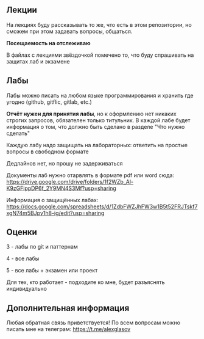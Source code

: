  ## Лекции

На лекциях буду рассказывать то же, что есть в этом репозитории, но сможем при этом задавать вопросы, общаться.

**Посещаемость на отслеживаю**

В файлах с лекциями звёздочкой помечено то, что буду спрашивать на защитах лаб и экзамене

## Лабы

Лабы можно писать на любом языке программирования и хранить где угодно (github, gitflic, gitlab, etc.)

**Отчёт нужен для принятия лабы**, но к оформлению нет никаких строгих запросов, обязателен только титульник. В каждой лабе будет информация о том, что должно быть сделано в разделе "Что нужно сделать"

Каждую лабу надо защищать на лабораторных: ответить на простые вопросы в свободном формате

Дедлайнов нет, но прошу не задерживаться

Документы лаб нужно отарвлять в формате pdf или word сюда: https://drive.google.com/drive/folders/1f2WZb_Al-K9zGFippDP6f_2Y9MN4S3Mf?usp=sharing

Информация о защищённых лабах: https://docs.google.com/spreadsheets/d/1ZdbFWZJhFW3w1B5t52FRJTskf7xgN74m5BJpy1h8-ig/edit?usp=sharing

## Оценки

3 - лабы по git и паттернам

4 - все лабы

5 - все лабы + экзамен или проект

Для тех, кто работает - подходите ко мне, будет разъяснять индивидуально

## Дополнительная информация

Любая обратная связь приветствуется!
По всем вопросам можно писать мне на телеграм: https://t.me/alexglasov
